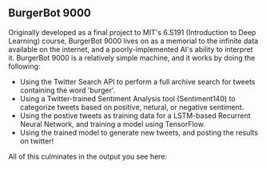 ## BurgerBot 9000
Originally developed as a final project to MIT's 6.S191 (Introduction to Deep Learning) course, BurgerBot 9000 lives on as a memorial to the infinite data available on the internet, and a poorly-implemented AI's ability to interpret it. BurgerBot 9000 is a relatively simple machine, and it works by doing the following:

- Using the Twitter Search API to perform a full archive search for tweets containing the word 'burger'. 
- Using a Twitter-trained Sentiment Analysis tool (Sentiment140) to categorize tweets based on positive, netural, or negative sentiment.
- Using the postive tweets as training data for a LSTM-based Recurrent Neural Network, and training a model using TensorFlow.
- Using the trained model to generate new tweets, and posting the results on twitter!

All of this culminates in the output you see here:

